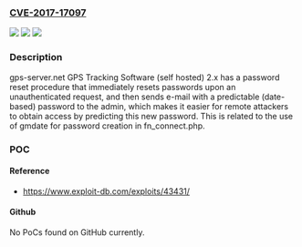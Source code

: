### [CVE-2017-17097](https://cve.mitre.org/cgi-bin/cvename.cgi?name=CVE-2017-17097)
![](https://img.shields.io/static/v1?label=Product&message=n%2Fa&color=blue)
![](https://img.shields.io/static/v1?label=Version&message=n%2Fa&color=blue)
![](https://img.shields.io/static/v1?label=Vulnerability&message=n%2Fa&color=brighgreen)

### Description

gps-server.net GPS Tracking Software (self hosted) 2.x has a password reset procedure that immediately resets passwords upon an unauthenticated request, and then sends e-mail with a predictable (date-based) password to the admin, which makes it easier for remote attackers to obtain access by predicting this new password. This is related to the use of gmdate for password creation in fn_connect.php.

### POC

#### Reference
- https://www.exploit-db.com/exploits/43431/

#### Github
No PoCs found on GitHub currently.

